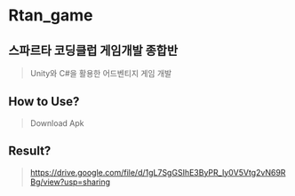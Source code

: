 # Rtan_game

## 스파르타 코딩클럽 게임개발 종합반 
> Unity와 C#을 활용한 어드벤티지 게임 개발

## How to Use?
> Download Apk

## Result?
> https://drive.google.com/file/d/1gL7SgGSIhE3ByPR_Iy0V5Vtg2vN69RBg/view?usp=sharing
